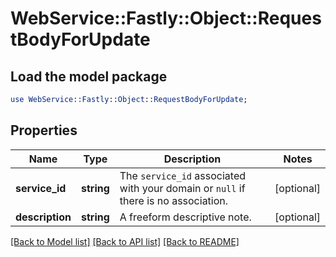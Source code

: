# WebService::Fastly::Object::RequestBodyForUpdate

## Load the model package
```perl
use WebService::Fastly::Object::RequestBodyForUpdate;
```

## Properties
Name | Type | Description | Notes
------------ | ------------- | ------------- | -------------
**service_id** | **string** | The `service_id` associated with your domain or `null` if there is no association. | [optional] 
**description** | **string** | A freeform descriptive note. | [optional] 

[[Back to Model list]](../README.md#documentation-for-models) [[Back to API list]](../README.md#documentation-for-api-endpoints) [[Back to README]](../README.md)


